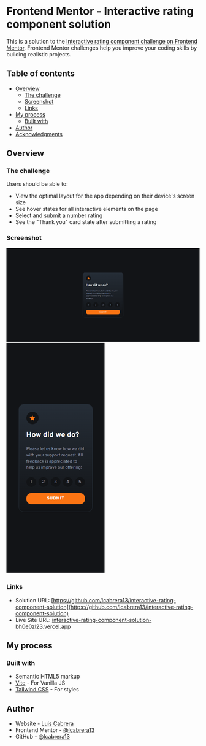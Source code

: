 # Frontend Mentor - Interactive rating component solution

This is a solution to the [Interactive rating component challenge on Frontend Mentor](https://www.frontendmentor.io/challenges/interactive-rating-component-koxpeBUmI). Frontend Mentor challenges help you improve your coding skills by building realistic projects. 

## Table of contents

- [Overview](#overview)
  - [The challenge](#the-challenge)
  - [Screenshot](#screenshot)
  - [Links](#links)
- [My process](#my-process)
  - [Built with](#built-with)
- [Author](#author)
- [Acknowledgments](#acknowledgments)

## Overview

### The challenge

Users should be able to:

- View the optimal layout for the app depending on their device's screen size
- See hover states for all interactive elements on the page
- Select and submit a number rating
- See the "Thank you" card state after submitting a rating

### Screenshot

![Desktop](./screenshot/desktop.png)
![Mobile](./screenshot/mobile.png)

### Links

- Solution URL: [https://github.com/lcabrera13/interactive-rating-component-solution](https://github.com/lcabrera13/interactive-rating-component-solution)
- Live Site URL: [interactive-rating-component-solution-bh0e0zl23.vercel.app](interactive-rating-component-solution-bh0e0zl23.vercel.app)

## My process

### Built with

- Semantic HTML5 markup
- [Vite](https://vitejs.dev/) - For Vanilla JS
- [Tailwind CSS](https://tailwindcss.com/) - For styles

## Author

- Website - [Luis Cabrera](https://lcabrera13.github.io/)
- Frontend Mentor - [@lcabrera13](https://www.frontendmentor.io/profile/lcabrera13)
- GitHub - [@lcabrera13](https://github.com/lcabrera13)
